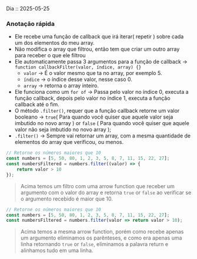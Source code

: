 Dia :: 2025-05-25
### Anotação rápida
- Ele recebe uma função de callback que irá iterar( repetir ) sobre cada um dos elementos do meu array. 
- Não modifica o array que filtrou, então tem que criar um outro array para receber o que ele filtrou
- Ele automaticamente passa 3 argumentos para a função de callback -> `function callbackFilter(valor, índice, array) {}`
	- `valor` -> É o valor mesmo que ta no array, por exemplo 5.
	- `índice` -> o índice desse valor, nesse caso 0.
	- `array` -> retorna o array inteiro.
- Ele funciona como um `for of` -> Passa pelo valor no índice 0, executa a função callback, depois pelo valor no índice 1, executa a função callback até o fim.
- O método `.filter()`, requer que a função callback retorne um valor booleano -> `true`( Para quando você quiser que aquele valor seja imbutido no novo array ) or `false` ( Para quando você quiser que aquele valor não seja imbutido no novo array ); 
- `.filter()` -> Sempre vai retornar um array, com a mesma quantidade de elementos do array que verificou, ou menos.


```js
// Retorne os números maiores que 10  
const numbers = [5, 50, 80, 1, 2, 3, 5, 8, 7, 11, 15, 22, 27];
const numbersFiltered = numbers.filter((valor) => {
	return valor > 10
});
```
> Acima temos um filtro com uma arrow function que receber um argumento com o valor do array e retorna `true` or `false` ao verificar se o argumento recebido é maior que 10.

```js
// Retorne os números maiores que 10  
const numbers = [5, 50, 80, 1, 2, 3, 5, 8, 7, 11, 15, 22, 27];
const numbersFiltered = numbers.filter(valor => return valor > 10);
```
> Acima temos a mesma arrow function, porém como recebe apenas um argumento eliminamos os parênteses, e como era apenas uma linha retornando `true` or `false`, eliminamos a palavra return e alinhamos tudo em uma linha.